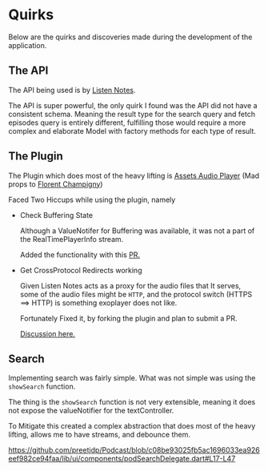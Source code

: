 # Quirks

Below are the quirks and discoveries made during the development of the application.

## The API

The API being used is by [Listen Notes](https://www.listennotes.com/api/docs/).

The API is super powerful, the only quirk I found was the API did not have a consistent schema.
Meaning the result type for the search query and fetch episodes query is entirely different, fulfilling those would require a more complex and elaborate Model with factory methods for each type of result.

## The Plugin

The Plugin which does most of the heavy lifting is [Assets Audio Player](https://github.com/florent37/Flutter-AssetsAudioPlayer) (Mad props to [Florent Champigny](https://twitter.com/florent_champ))

Faced Two Hiccups while using the plugin, namely

- Check Buffering State

  Although a ValueNotifer for Buffering was available, it was not a part of the RealTimePlayerInfo stream.

  Added the functionality with this [PR.](https://github.com/florent37/Flutter-AssetsAudioPlayer/pull/184)

- Get CrossProtocol Redirects working

  Given Listen Notes acts as a proxy for the audio files that It serves, some of the audio files might be `HTTP`, and the protocol switch (HTTPS ==> HTTP) is something exoplayer does not like.

  Fortunately Fixed it, by forking the plugin and plan to submit a PR.

  [Discussion here.](https://github.com/florent37/Flutter-AssetsAudioPlayer/issues/188)

## Search

Implementing search was fairly simple. What was not simple was using the `showSearch` function.

The thing is the `showSearch` function is not very extensible, meaning it does not expose the valueNotifier for the textController.

To Mitigate this created a complex abstraction that does most of the heavy lifting, allows me to have streams, and debounce them.

https://github.com/preetjdp/Podcast/blob/c08be93025fb5ac1696033ea926eef982ce94faa/lib/ui/components/podSearchDelegate.dart#L17-L47
